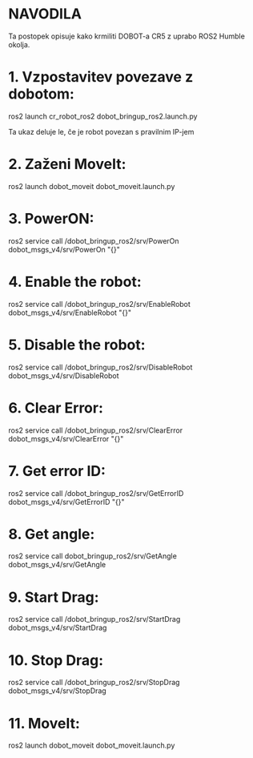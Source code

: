 # NAVODILA

Ta postopek opisuje kako krmiliti DOBOT-a CR5 z uprabo ROS2 Humble okolja.

# 1. Vzpostavitev povezave z dobotom:
ros2 launch cr_robot_ros2 dobot_bringup_ros2.launch.py

Ta ukaz deluje le, če je robot povezan s pravilnim IP-jem

# 2. Zaženi MoveIt:
ros2 launch dobot_moveit dobot_moveit.launch.py

# 3. PowerON:
ros2 service call /dobot_bringup_ros2/srv/PowerOn dobot_msgs_v4/srv/PowerOn "{}"

# 4. Enable the robot:
ros2 service call /dobot_bringup_ros2/srv/EnableRobot dobot_msgs_v4/srv/EnableRobot "{}"

# 5. Disable the robot:
ros2 service call /dobot_bringup_ros2/srv/DisableRobot dobot_msgs_v4/srv/DisableRobot

# 6. Clear Error:
ros2 service call /dobot_bringup_ros2/srv/ClearError dobot_msgs_v4/srv/ClearError "{}"

# 7. Get error ID:
ros2 service call /dobot_bringup_ros2/srv/GetErrorID dobot_msgs_v4/srv/GetErrorID "{}"

# 8. Get angle:
ros2 service call dobot_bringup_ros2/srv/GetAngle dobot_msgs_v4/srv/GetAngle

# 9. Start Drag:
ros2 service call /dobot_bringup_ros2/srv/StartDrag dobot_msgs_v4/srv/StartDrag

# 10. Stop Drag:
ros2 service call /dobot_bringup_ros2/srv/StopDrag dobot_msgs_v4/srv/StopDrag

# 11. MoveIt:
ros2 launch dobot_moveit dobot_moveit.launch.py
